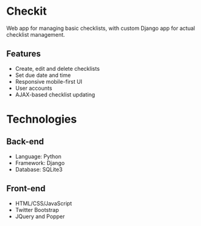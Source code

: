 # Checkit

Web app for managing basic checklists, with custom Django app for actual checklist management. 

## Features
- Create, edit and delete checklists
- Set due date and time
- Responsive mobile-first UI
- User accounts
- AJAX-based checklist updating

# Technologies
## Back-end
- Language: Python
- Framework: Django
- Database: SQLite3

## Front-end
- HTML/CSS/JavaScript
- Twitter Bootstrap
- JQuery and Popper
